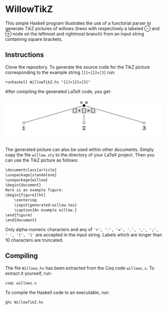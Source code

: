 # WillowTikZ

This simple Haskell program illustrates the use of a functorial parser to generate TikZ pictures of willows (trees with respectively a labeled $\scriptstyle\ominus$ and $\scriptstyle\oplus$ node on the leftmost and rightmost branch) from an input string containing square brackets.

## Instructions

Clone the repository. To generate the source code for the TikZ picture corresponding to the example string `[1]+[2]=[3]` run:

```
runhaskell WillowTikZ.hs "[1]+[2]=[3]"
```

After compiling the generated LaTeX code, you get:

![](example.png)

The generated picture can also be used within other documents. Simply copy the file `willow.sty` to the directory of your LaTeX project. Then you can use the TikZ picture as follows:

```
\documentclass{article}
\usepackage{standalone}
\usepackage{willow}
\begin{document}
Here is an example figure:
\begin{figure}[ht]
	\centering
	\input{generated-willow.tex}
	\caption{An example willow.}
\end{figure}
\end{document}
```

Only alpha-numeric characters and any of `'+', '-', '=', '.', ',', ';', ' ', '[', ']'` are accepted in the input string. Labels which are longer than 10 characters are truncated.

## Compiling

The file `Willows.hs` has been extracted from the Coq code `willows.v`. To extract it yourself, run:

```
coqc willows.v
```

To compile the Haskell code to an executable, run:

```
ghc WillowTikZ.hs
```
